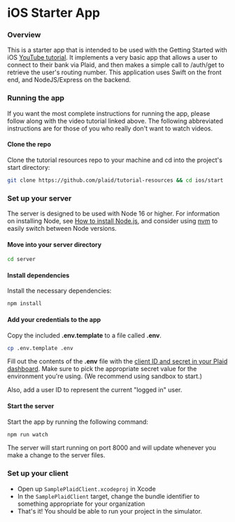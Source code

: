 # iOS Starter App

### Overview

This is a starter app that is intended to be used with the Getting Started with iOS [YouTube tutorial](https://www.youtube.com/). It implements a very basic app that allows a user to connect to their bank via Plaid, and then makes a simple call to /auth/get to retrieve the user's routing number. This application uses Swift on the front end, and NodeJS/Express on the backend.

### Running the app

If you want the most complete instructions for running the app, please follow along with the video tutorial linked above. The following abbreviated instructions are for those of you who really don't want to watch videos.

#### Clone the repo

Clone the tutorial resources repo to your machine and cd into the project's start directory:

```bash
git clone https://github.com/plaid/tutorial-resources && cd ios/start
```

### Set up your server

The server is designed to be used with Node 16 or higher. For information on installing Node, see [How to install Node.js](https://nodejs.dev/learn/how-to-install-nodejs), and consider using [nvm](https://github.com/nvm-sh/nvm) to easily switch between Node versions.

#### Move into your server directory

```bash
cd server
```

#### Install dependencies

Install the necessary dependencies:

```bash
npm install
```

#### Add your credentials to the app

Copy the included **.env.template** to a file called **.env**.

```bash
cp .env.template .env
```

Fill out the contents of the **.env** file with the [client ID and secret in your Plaid dashboard](https://dashboard.plaid.com/team/keys). Make sure to pick the appropriate secret value for the environment you're using. (We recommend using sandbox to start.)

Also, add a user ID to represent the current "logged in" user.

#### Start the server

Start the app by running the following command:

```bash
npm run watch
```

The server will start running on port 8000 and will update whenever you make a change to the server files.

### Set up your client

- Open up `SamplePlaidClient.xcodeproj` in Xcode
- In the `SamplePlaidClient` target, change the bundle identifier to something appropriate for your organization
- That's it! You should be able to run your project in the simulator.
